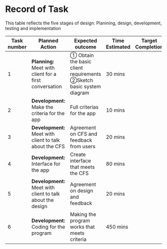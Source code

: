 # Record of Task

This table reflects the five stages of design: Planining, design, development, testing and implementation

|Task number|Planned Action|Expected outcome|Time Estimated|Target Completion|Criteria|
|-----------|--------------|----------------|--------------|:-----------------:|:--------:|
|1|**Planning:** Meet with client for a first conversation|① Obtain the basic client requirements  ②Sketch basic system diagram| 30 mins| | A|
|2|**Development:** Make the criteria for the app|Full criterias for the app| 10 mins| |A|
|3|**Development:** Meet with client to talk about the CFS|Agreement on CFS and feedback from users| 20 mins| |A|
|4|**Development:** Interface for the app|Create interface that meets the CFS| 80 mins| | B|
|5|**Development:** Meet with client to talk about the design|Agreement on design and feedback|20 mins| |B|
|6|**Development:** Coding for the program| Making the program works that meets criteria|450 mins| |C|

